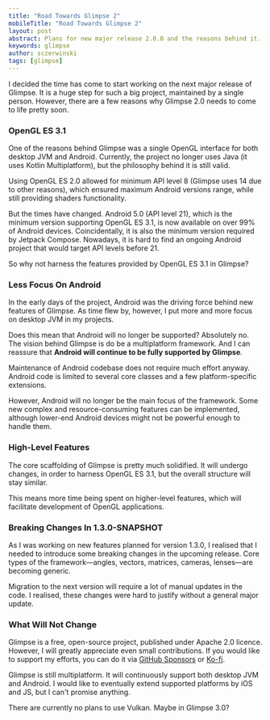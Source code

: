 ```yaml
---
title: "Road Towards Glimpse 2"
mobileTitle: "Road Towards Glimpse 2"
layout: post
abstract: Plans for new major release 2.0.0 and the reasons behind it.
keywords: glimpse
author: sczerwinski
tags: [glimpse]
---
```


I decided the time has come to start working on the next major release
of Glimpse. It is a huge step for such a big project, maintained by a single
person. However, there are a few reasons why Glimpse 2.0 needs to come to life
pretty soon.

### OpenGL ES 3.1

One of the reasons behind Glimpse was a single OpenGL interface for both
desktop JVM and Android. Currently, the project no longer uses Java (it uses
Kotlin Multiplatform), but the philosophy behind it is still valid.

Using OpenGL ES 2.0 allowed for minimum API level 8 (Glimpse uses 14 due to
other reasons), which ensured maximum Android versions range, while still
providing shaders functionality.

But the times have changed. Android 5.0 (API level 21), which is the minimum
version supporting OpenGL ES 3.1, is now available on over 99% of Android
devices. Coincidentally, it is also the minimum version required by Jetpack
Compose. Nowadays, it is hard to find an ongoing Android project that would
target API levels before 21.

So why not harness the features provided by OpenGL ES 3.1 in Glimpse?

### Less Focus On Android

In the early days of the project, Android was the driving force behind
new features of Glimpse. As time flew by, however, I put more and more focus
on desktop JVM in my projects.

Does this mean that Android will no longer be supported? Absolutely no.
The vision behind Glimpse is do be a multiplatform framework. And I can
reassure that **Android will continue to be fully supported by Glimpse**.

Maintenance of Android codebase does not require much effort anyway. Android
code is limited to several core classes and a few platform-specific extensions.

However, Android will no longer be the main focus of the framework. Some new
complex and resource-consuming features can be implemented, although lower-end
Android devices might not be powerful enough to handle them.

### High-Level Features

The core scaffolding of Glimpse is pretty much solidified. It will undergo
changes, in order to harness OpenGL ES 3.1, but the overall structure will
stay similar.

This means more time being spent on higher-level features, which will
facilitate development of OpenGL applications.

### Breaking Changes In 1.3.0-SNAPSHOT

As I was working on new features planned for version 1.3.0, I realised that
I needed to introduce some breaking changes in the upcoming release. Core types
of the framework—angles, vectors, matrices, cameras, lenses—are becoming
generic.

Migration to the next version will require a lot of manual updates in the code.
I realised, these changes were hard to justify without a general major update.

### What Will Not Change

Glimpse is a free, open-source project, published under Apache 2.0 licence.
However, I will greatly appreciate even small contributions. If you would
like to support my efforts, you can do it via [GitHub Sponsors] or [Ko-fi].

Glimpse is still multiplatform. It will continuously support both desktop JVM
and Android. I would like to eventually extend supported platforms by iOS
and JS, but I can't promise anything.

There are currently no plans to use Vulkan. Maybe in Glimpse 3.0?


[GitHub Sponsors]: https://github.com/sponsors/sczerwinski
[Ko-fi]: https://ko-fi.com/sczerwinski

